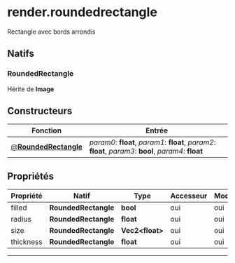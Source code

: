 # render.roundedrectangle

Rectangle avec bords arrondis
## Natifs
### RoundedRectangle
Hérite de **Image**
## Constructeurs
|Fonction|Entrée|
|-|-|
|[@**RoundedRectangle**](#ctor_0)| *param0*: **float**,  *param1*: **float**,  *param2*: **float**,  *param3*: **bool**,  *param4*: **float**|
## Propriétés
|Propriété|Natif|Type|Accesseur|Modifieur|
|-|-|-|-|-|
|filled|**RoundedRectangle**|**bool**|oui|oui|
|radius|**RoundedRectangle**|**float**|oui|oui|
|size|**RoundedRectangle**|**Vec2\<float>**|oui|oui|
|thickness|**RoundedRectangle**|**float**|oui|oui|


***
